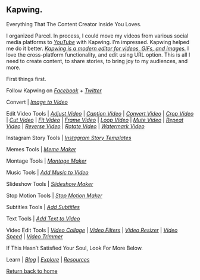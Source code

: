 ## Kapwing.

Everything That The Content Creator Inside You Loves.

I organized Parcel. In process, I could move my videos from various social media platforms to [_YouTube_](https://www.youtube.com/channel/UCQCznCqUhALucLSk6N8ROPA/playlists) with Kapwing. I’m impressed. Kapwing helped me do it better. [_Kapwing is a modern editor for videos, GIFs, and images._](https://kapwing.com/) I love the cross-platform functionality, and edit using URL option. This is all I need to create content, to share stories, to bring joy to my audiences, and more.

First things first.

Follow Kapwing on [_Facebook_](https://www.facebook.com/KapwingVideos) + [_Twitter_](https://twitter.com/KapwingApp)

Convert | [_Image to Video_](https://www.kapwing.com/image-to-video)

Edit Video Tools | [_Adjust Video_](https://www.kapwing.com/adjust-video) | [_Caption Video_](https://www.kapwing.com/caption-video) | [_Convert Video_](https://www.kapwing.com/convert-video) | [_Crop Video_](https://www.kapwing.com/crop-video) | [_Cut Video_](https://www.kapwing.com/cut-video) | [_Fit Video_](https://www.kapwing.com/fit-video) | [_Frame Video_](https://www.kapwing.com/frame-video) | [_Loop Video_](https://www.kapwing.com/loop-video) | [_Mute Video_](https://www.kapwing.com/mute-video) | [_Repeat Video_](https://www.kapwing.com/repeat-video) | [_Reverse Video_](https://www.kapwing.com/reverse-video) | [_Rotate Video_](https://www.kapwing.com/rotate) | [_Watermark Video_](https://www.kapwing.com/watermark-video)

Instagram Story Tools | [_Instagram Story Templates_](https://www.kapwing.com/instagram-story-templates)

Memes Tools | [_Meme Maker_](https://www.kapwing.com/meme-maker)

Montage Tools | [_Montage Maker_](https://www.kapwing.com/montage)

Music Tools | [_Add Music to Video_](https://www.kapwing.com/add-music-to-video)

Slideshow Tools | [_Slideshow Maker_](https://www.kapwing.com/slideshow)

Stop Motion Tools | [_Stop Motion Maker_](https://www.kapwing.com/stop-motion)

Subtitles Tools | [_Add Subtitles_](https://www.kapwing.com/subtitles)

Text Tools | [_Add Text to Video_](https://www.kapwing.com/add-text-to-video)

Video Edit Tools | [_Video Collage_](https://www.kapwing.com/collage) | [_Video Filters_](https://www.kapwing.com/filters) | [_Video Resizer_](https://www.kapwing.com/resize-video) | [_Video Speed_](https://www.kapwing.com/change-video-speed) | [_Video Trimmer_](https://www.kapwing.com/trim-video)

If This Hasn’t Satisfied Your Soul, Look For More Below.

Learn | [_Blog_](https://www.kapwing.com/blog) | [_Explore_](https://www.kapwing.com/exploreall) | [_Resources_](https://www.kapwing.com/resources)

[Return back to home](https://kvshvl.github.io/index.html)

